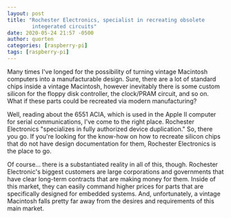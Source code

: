 ```yaml
---
layout: post
title: "Rochester Electronics, specialist in recreating obsolete
        integerated circuits"
date: 2020-05-24 21:57 -0500
author: quorten
categories: [raspberry-pi]
tags: [raspberry-pi]
---
```


Many times I've longed for the possibility of turning vintage
Macintosh computers into a manufacturable design.  Sure, there are a
lot of standard chips inside a vintage Macintosh, however inevitably
there is some custom silicon for the floppy disk controller, the
clock/PRAM circuit, and so on.  What if these parts could be recreated
via modern manufacturing?

Well, reading about the 6551 ACIA, which is used in the Apple II
computer for serial communications, I've come to the right place.
Rochester Electronics "specializes in fully authorized device
duplication."  So, there you go.  If you're looking for the know-how
on how to recreate silicon chips that do not have design documentation
for them, Rochester Electronics is the place to go.

Of course... there is a substantiated reality in all of this, though.
Rochester Electronic's biggest customers are large corporations and
governments that have clear long-term contracts that are making money
for them.  Inside of this market, they can easily command higher
prices for parts that are specifically designed for embedded systems.
And, unfortunately, a vintage Macintosh falls pretty far away from the
desires and requirements of this main market.
